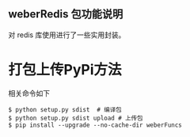 
## weberRedis 包功能说明

对 redis 库使用进行了一些实用封装。



# 打包上传PyPi方法

相关命令如下

````
$ python setup.py sdist  # 编译包
$ python setup.py sdist upload # 上传包
$ pip install --upgrade --no-cache-dir weberFuncs
````
